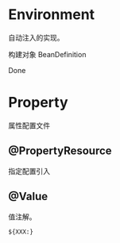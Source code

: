 # Environment

自动注入的实现。

构建对象 BeanDefinition

Done

# Property

属性配置文件

## @PropertyResource

指定配置引入

## @Value

值注解。

`${XXX:}` 

